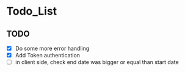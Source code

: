# Todo_List

## TODO

- [x] Do some more error handling
- [x] Add Token authentication
- [ ] in client side, check end date was bigger or equal than start date
